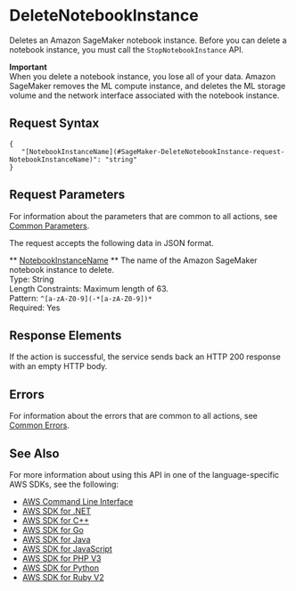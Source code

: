 # DeleteNotebookInstance<a name="API_DeleteNotebookInstance"></a>

 Deletes an Amazon SageMaker notebook instance\. Before you can delete a notebook instance, you must call the `StopNotebookInstance` API\. 

**Important**  
When you delete a notebook instance, you lose all of your data\. Amazon SageMaker removes the ML compute instance, and deletes the ML storage volume and the network interface associated with the notebook instance\. 

## Request Syntax<a name="API_DeleteNotebookInstance_RequestSyntax"></a>

```
{
   "[NotebookInstanceName](#SageMaker-DeleteNotebookInstance-request-NotebookInstanceName)": "string"
}
```

## Request Parameters<a name="API_DeleteNotebookInstance_RequestParameters"></a>

For information about the parameters that are common to all actions, see [Common Parameters](CommonParameters.md)\.

The request accepts the following data in JSON format\.

 ** [NotebookInstanceName](#API_DeleteNotebookInstance_RequestSyntax) **   <a name="SageMaker-DeleteNotebookInstance-request-NotebookInstanceName"></a>
The name of the Amazon SageMaker notebook instance to delete\.  
Type: String  
Length Constraints: Maximum length of 63\.  
Pattern: `^[a-zA-Z0-9](-*[a-zA-Z0-9])*`   
Required: Yes

## Response Elements<a name="API_DeleteNotebookInstance_ResponseElements"></a>

If the action is successful, the service sends back an HTTP 200 response with an empty HTTP body\.

## Errors<a name="API_DeleteNotebookInstance_Errors"></a>

For information about the errors that are common to all actions, see [Common Errors](CommonErrors.md)\.

## See Also<a name="API_DeleteNotebookInstance_SeeAlso"></a>

For more information about using this API in one of the language\-specific AWS SDKs, see the following:
+  [AWS Command Line Interface](http://docs.aws.amazon.com/goto/aws-cli/sagemaker-2017-07-24/DeleteNotebookInstance) 
+  [AWS SDK for \.NET](http://docs.aws.amazon.com/goto/DotNetSDKV3/sagemaker-2017-07-24/DeleteNotebookInstance) 
+  [AWS SDK for C\+\+](http://docs.aws.amazon.com/goto/SdkForCpp/sagemaker-2017-07-24/DeleteNotebookInstance) 
+  [AWS SDK for Go](http://docs.aws.amazon.com/goto/SdkForGoV1/sagemaker-2017-07-24/DeleteNotebookInstance) 
+  [AWS SDK for Java](http://docs.aws.amazon.com/goto/SdkForJava/sagemaker-2017-07-24/DeleteNotebookInstance) 
+  [AWS SDK for JavaScript](http://docs.aws.amazon.com/goto/AWSJavaScriptSDK/sagemaker-2017-07-24/DeleteNotebookInstance) 
+  [AWS SDK for PHP V3](http://docs.aws.amazon.com/goto/SdkForPHPV3/sagemaker-2017-07-24/DeleteNotebookInstance) 
+  [AWS SDK for Python](http://docs.aws.amazon.com/goto/boto3/sagemaker-2017-07-24/DeleteNotebookInstance) 
+  [AWS SDK for Ruby V2](http://docs.aws.amazon.com/goto/SdkForRubyV2/sagemaker-2017-07-24/DeleteNotebookInstance) 